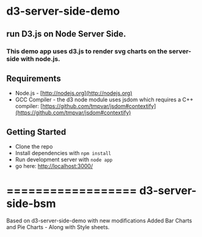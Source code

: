 # d3-server-side-demo 
## run D3.js on Node Server Side.

### This demo app uses d3.js to render svg charts on the server-side with node.js.


## Requirements

* Node.js - [http://nodejs.org](http://nodejs.org)
* GCC Compiler - the d3 node module uses jsdom which requires a C++ compiler:
[https://github.com/tmpvar/jsdom#contextify](https://github.com/tmpvar/jsdom#contextify)


## Getting Started

* Clone the repo
* Install dependencies with `npm install`
* Run development server with `node app` 
* go here: [http://localhost:3000/](http://localhost:3000/)

==================
d3-server-side-bsm
==================

Based on d3-server-side-demo with new modifications
Added Bar Charts and Pie Charts - Along with Style sheets.
